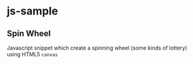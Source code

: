 js-sample
=========

## Spin Wheel 

Javascript snippet which create a spinning wheel (some kinds of lottery) using HTML5 `canvas`
